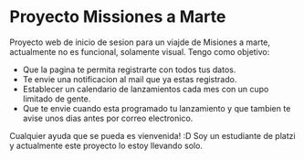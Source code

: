 # Proyecto Missiones a Marte
Proyecto web de inicio de sesion para un viajde de Misiones a marte, actualmente no es funcional, solamente visual. 
Tengo como objetivo: 
* Que la pagina te permita registrarte con todos tus datos.
* Te envie una notificacion al mail que ya estas registrado.
* Establecer un calendario de lanzamientos cada mes con un cupo limitado de gente. 
* Que te envie cuando esta programado tu lanzamiento y que tambien te avise unos dias antes por correo electronico. 

Cualquier ayuda que se pueda es vienvenida! :D
Soy un estudiante de platzi y actualmente este proyecto lo estoy llevando solo. 
